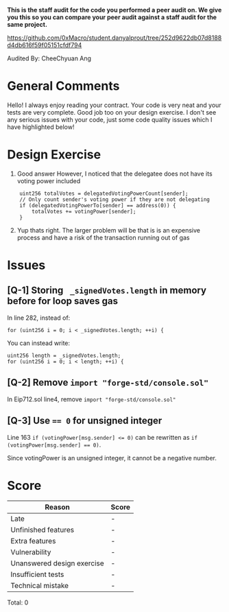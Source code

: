 **This is the staff audit for the code you performed a peer audit on. We give you this so you can compare your peer audit against a staff audit for the same project.**

https://github.com/0xMacro/student.danyalprout/tree/252d9622db07d8188d4db616f59f05151cfdf794

Audited By: CheeChyuan Ang

# General Comments

Hello! I always enjoy reading your contract. Your code is very neat and your tests are very complete. Good job too on your design exercise. I don't see any serious issues with your code, just some code quality issues which I have highlighted below!

# Design Exercise

1. Good answer
However,
I noticed that the delegatee does not have its voting power included

```solidity
    uint256 totalVotes = delegatedVotingPowerCount[sender];
    // Only count sender's voting power if they are not delegating
    if (delegatedVotingPowerTo[sender] == address(0)) {
        totalVotes += votingPower[sender];
    }
```

2. Yup thats right. The larger problem will be that is is an expensive process and have a risk of the transaction running out of gas


# Issues

## **[Q-1]** Storing ` _signedVotes.length` in memory before for loop saves gas

In line 282, instead of: 

```solidity
for (uint256 i = 0; i < _signedVotes.length; ++i) {
```

You can instead write: 

```solidity
uint256 length = _signedVotes.length;
for (uint256 i = 0; i < length; ++i) {
```

## **[Q-2]** Remove `import "forge-std/console.sol"`
In Eip712.sol line4, remove `import "forge-std/console.sol"`


## **[Q-3]** Use `== 0` for unsigned integer
Line 163 `if (votingPower[msg.sender] <= 0)` can be rewritten as `if (votingPower[msg.sender] == 0)`.

Since votingPower is an unsigned integer, it cannot be a negative number.

# Score

| Reason | Score |
|-|-|
| Late                       | - |
| Unfinished features        | - |
| Extra features             | - |
| Vulnerability              | - |
| Unanswered design exercise | - |
| Insufficient tests         | - |
| Technical mistake          | - |

Total: 0
